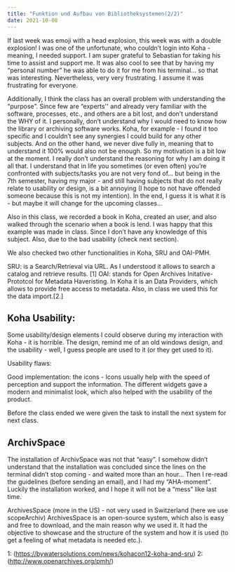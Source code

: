 ```yaml
---
title: "Funktion und Aufbau von Bibliotheksystemen(2/2)"
date: 2021-10-08
---
```


If last week was emoji with a head explosion, this week was with a double explosion! I was one of the unfortunate, who couldn’t login into Koha - meaning, I needed support. I am super grateful to Sebastian for taking his time to assist and support me. It was also cool to see that by having my “personal number” he was able to do it for me from his terminal… so that was interesting. Nevertheless, very very frustrating. I assume it was frustrating for everyone. 

Additionally, I think the class has an overall problem with understanding the “purpose”. Since few are “experts'' and already very familiar with the software, processes, etc., and others are a bit lost, and don’t understand the WHY of it. I personally, don’t understand why I would need to know how the library or archiving software works. Koha, for example - I found it too specific and I couldn’t see any synergies I could build for any other subjects. And on the other hand, we never dive fully in, meaning that to understand it 100% would also not be enough. So my motivation is a bit low at the moment. I really don’t understand the reasoning for why I am doing it all that. I understand that in life you sometimes (or even often) you’re confronted with subjects/tasks you are not very fond of… but being in the 7th semester, having my major - and still having subjects that do not really relate to usability or design, is a bit annoying (I hope to not have offended someone because this is not my intention). In the end, I guess it is what it is - but maybe it will change for the upcoming classes…

Also in this class, we recorded a book in Koha, created an user, and also walked through the scenario when a book is lend. I was happy that this example was made in class. Since I don’t have any knowledge of this subject. Also, due to the bad usability (check next section). 

We also checked two other functionalities in Koha, SRU and OAI-PMH. 

SRU: is a Search/Retrieval via URL. As I understood it allows to search a catalog and retrieve results. [1]
OAI: stands for Open Archives Initative-Prototcol for Metadata Haveristing. In Koha it is an Data Providers, which allows to provide free access to metadata. Also, in class we used this for the data import.[2.]

## Koha Usability:

Some usability/design elements I could observe during my interaction with Koha - it is horrible. The design, remind me of an old windows design, and the usability - well, I guess people are used to it (or they get used to it). 

Usability flaws:

Good implementation: the icons - Icons usually help with the speed of perception and support the information. The different widgets gave a modern and minimalist look, which also helped with the usability of the product. 

Before the class ended we were given the task to install the next system for next class. 


## ArchivSpace 
The installation of ArchivSpace was not that “easy”. I somehow didn’t understand that the installation was concluded since the lines on the terminal didn’t stop coming - and waited more than an hour… Then I re-read the guidelines (before sending an email), and I had my “AHA-moment”. Luckily the installation worked, and I hope it will not be a “mess” like last time.   

ArchivesSpace (more in the US) - not very used in Switzerland (here we use scopeArchiv) 
ArchivesSpace is an open-source system, which also is easy and free to download, and the main reason why we used it.  It had the objective to showcase and the structure of the system and how it is used (to get a feeling of what metadata is needed etc.).

1: (https://bywatersolutions.com/news/kohacon12-koha-and-sru)
2: (http://www.openarchives.org/pmh/)
